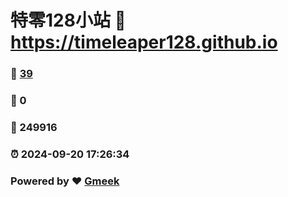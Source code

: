 # 特零128小站 :link: https://timeleaper128.github.io 
### :page_facing_up: [39](https://timeleaper128.github.io/tag.html) 
### :speech_balloon: 0 
### :hibiscus: 249916 
### :alarm_clock: 2024-09-20 17:26:34 
### Powered by :heart: [Gmeek](https://github.com/Meekdai/Gmeek)
